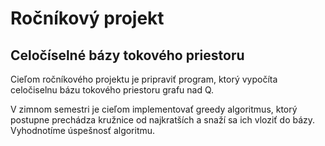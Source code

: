 # Ročníkový projekt
## Celočíselné bázy tokového priestoru

Cieľom ročníkového projektu je pripraviť program, ktorý vypočíta
celočiselnu bázu tokového priestoru grafu nad Q.

V zimnom semestri je cieľom implementovať greedy algoritmus, ktorý postupne
prechádza kružnice od najkratších a snaží sa ich vloziť do bázy.
Vyhodnotíme úspešnosť algoritmu.
